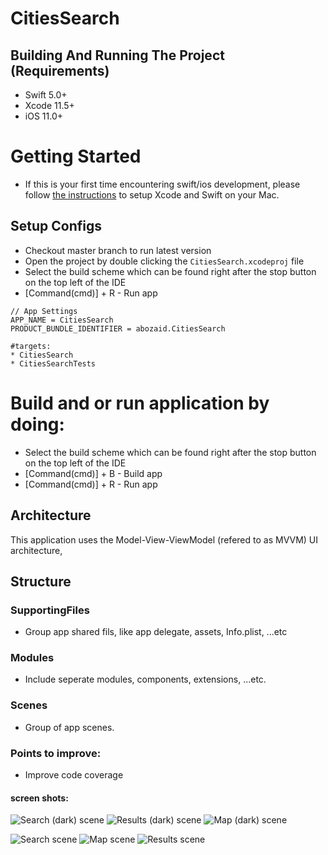 # CitiesSearch

## Building And Running The Project (Requirements)
* Swift 5.0+
* Xcode 11.5+
* iOS 11.0+

# Getting Started
- If this is your first time encountering swift/ios development, please follow [the instructions](https://developer.apple.com/support/xcode/) to setup Xcode and Swift on your Mac.


## Setup Configs
- Checkout master branch to run latest version
- Open the project by double clicking the `CitiesSearch.xcodeproj` file
- Select the build scheme which can be found right after the stop button on the top left of the IDE
- [Command(cmd)] + R - Run app
```
// App Settings
APP_NAME = CitiesSearch
PRODUCT_BUNDLE_IDENTIFIER = abozaid.CitiesSearch

#targets:
* CitiesSearch
* CitiesSearchTests

```

# Build and or run application by doing:
* Select the build scheme which can be found right after the stop button on the top left of the IDE
* [Command(cmd)] + B - Build app
* [Command(cmd)] + R - Run app

## Architecture
This application uses the Model-View-ViewModel (refered to as MVVM) UI architecture,


## Structure

### SupportingFiles
- Group app shared fils, like app delegate, assets, Info.plist, ...etc

### Modules
- Include seperate modules, components, extensions, ...etc.

### Scenes
- Group of app scenes.

### Points to improve:
- Improve code coverage


#### screen shots:

![Search (dark) scene](https://github.com/abuzeid-ibrahim/CitiesSearch/blob/master/Screenshots/search_result_dark.png?raw=true)
![Results (dark) scene](https://github.com/abuzeid-ibrahim/CitiesSearch/blob/master/Screenshots/search_dark.png?raw=true)
![Map (dark) scene](https://github.com/abuzeid-ibrahim/CitiesSearch/blob/master/Screenshots/map_dark.png?raw=true)

![Search scene](https://github.com/abuzeid-ibrahim/CitiesSearch/blob/master/Screenshots/search.png?raw=true)
![Map scene](https://github.com/abuzeid-ibrahim/CitiesSearch/blob/master/Screenshots/map.png?raw=true)
![Results scene](https://github.com/abuzeid-ibrahim/CitiesSearch/blob/master/Screenshots/search_result.png?raw=true)
